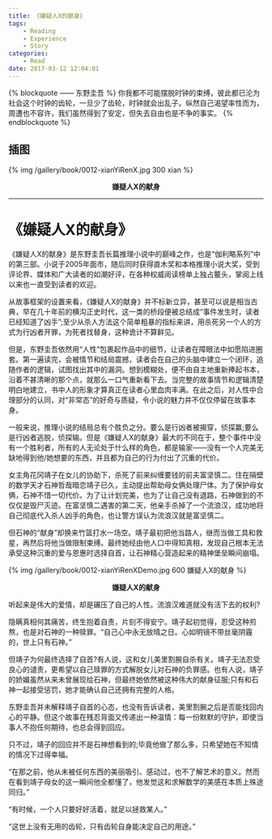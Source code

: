 ```yaml
---
title: 《嫌疑人X的献身》
tags:
	- Reading
	- Experience
	- Story
categories:
	- Read
date: 2017-03-12 12:04:01
---
```


{% blockquote —— 东野圭吾 %}
你我都不可能摆脱时钟的束缚，彼此都已沦为社会这个时钟的齿轮，一旦少了齿轮，时钟就会出乱子。纵然自己渴望率性而为，周遭也不容许，我们虽然得到了安定，但失去自由也是不争的事实。
{% endblockquote %}

<!-- more -->

## 插图
{% img /gallery/book/0012-xianYiRenX.jpg 300 xian %}
<p align="center"><b>嫌疑人X的献身</b></p>

-----

# 《嫌疑人X的献身》

《嫌疑人X的献身》是东野圭吾长篇推理小说中的巅峰之作，也是“伽利略系列”中的第三部。小说于2005年面市，随后同时获得直木奖和本格推理小说大奖，受到评论界、媒体和广大读者的如潮好评，在各种权威阅读榜单上独占鳌头，掌阅上线以来也一直受到读者的欢迎。

从故事框架的设置来看，《嫌疑人X的献身》并不标新立异，甚至可以说是相当古典，早在几十年前的横沟正史时代，这一类的桥段便被总结成“事件发生时，读者已经知道了凶手”;至少从杀人方法这个简单粗暴的指标来讲，用杀死另一个人的方式为行凶者开罪，为死者找替身，这种诡计不算鲜见。

但是，东野圭吾依然用“人性”包裹起作品中的细节，让读者在障眼法中如愿陷进圈套。第一遍读完，会被情节和结局震撼，读者会在自己的头脑中建立一个闭环，追随作者的逻辑，试图找出其中的漏洞。想到模糊处，便不由自主地重新捧起书本，沿着不甚清晰的那个点，就那么一口气重新看下去。当完整的故事情节和逻辑清楚明白地建立，书中人的形象才算真正在读者心里血肉丰满。在此之后，对人性中合理部分的认同，对“非常态”的好奇与质疑，令小说的魅力并不仅仅停留在故事本身。

一般来说，推理小说的结局总有个胜负之分。要么是行凶者被揭穿，侦探赢;要么是行凶者逃脱，侦探输。但是《嫌疑人X的献身》最大的不同在于，整个事件中没有一个胜利者，所有的人无论处于什么样的角色，都是输家——没有一个人完美无缺地得到他/她想要的东西，并且都为自己的行为付出了沉重的代价。

女主角花冈靖子在女儿的协助下，杀死了前来纠缠要钱的前夫富坚慎二。住在隔壁的数学天才石神哲哉暗恋靖子已久，主动提出帮助母女俩处理尸体。为了保护母女俩，石神不惜一切代价。为了让计划完美，也为了让自己没有退路，石神做到的不仅仅是毁尸灭迹。在富坚慎二遇害的第二天，他亲手杀掉了一个流浪汉，成功地将自己彻底代入杀人凶手的角色，也让警方误认为流浪汉就是富坚慎二。

但石神的“献身”却换来竹篮打水一场空。靖子最初把他当路人，继而当做工具和救星，再然后将他当做限制束缚。最终她经由他人口中得知真相，发现自己根本无法承受这种沉重的爱与恩惠时选择自首，让石神精心营造起来的精神堡垒瞬间崩塌。

{% img /gallery/book/0012-xianYiRenXDemo.jpg 600 嫌疑人X的献身 %}
<p align="center"><b>嫌疑人X的献身</b></p>

听起来是伟大的爱情，却是碾压了自己的人性。流浪汉难道就没有活下去的权利?

隐瞒真相何其痛苦，终生抱着自责，片刻不得安宁。靖子起初觉得，忍受这种煎熬，也是对石神的一种赎罪。“自己心中永无放晴之日。心如明镜不带丝毫阴霾的，世上只有石神。”

但靖子为何最终选择了自首?有人说，这和女儿美里割腕自杀有关。靖子无法忍受良心的谴责，更希望以自己赎罪的方式解脱女儿对石神的负罪感。也有人说，靖子的娇媚虽然从来未曾展现给石神，但最终她依然被这种伟大的献身征服;只有和石神一起接受惩罚，她才能确认自己还拥有完整的人格。

东野圭吾并未解释靖子自首的心态，也没有告诉读者，美里割腕之后是否能找回内心的平静。但这个故事在残忍背面又传递出一种温情：每一份默默的守护，即使当事人不抱任何期待，也总会得到回应。

只不过，靖子的回应并不是石神想看到的;毕竟他做了那么多，只希望她在不知情的情况下过得幸福。

“在那之前，他从未被任何东西的美丽吸引、感动过，也不了解艺术的意义。然而在看到靖子母女的这一瞬间他全都懂了，他发觉这和求解数学的美感在本质上殊途同归。”

“有时候，一个人只要好好活着，就足以拯救某人。”

“这世上没有无用的齿轮，只有齿轮自身能决定自己的用途。”